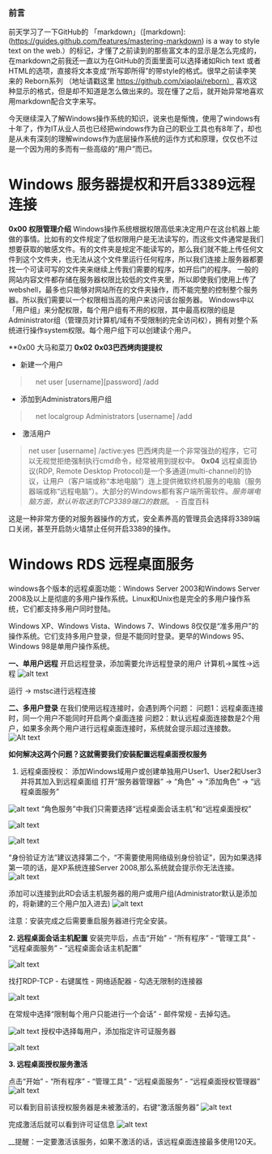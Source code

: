 ### 前言 
前天学习了一下GitHub的 「markdown」（[markdown]:(https://guides.github.com/features/mastering-markdown) is a way to style text on the web.）的标记，才懂了之前读到的那些富文本的显示是怎么完成的，在markdown之前我还一直以为在GitHub的页面里面可以选择诸如Rich text
或者HTML的选项，直接将文本变成“所写即所得”的带style的格式。很早之前读李笑来的 Reborn系列 （地址请戳这里 https://github.com/xiaolai/reborn）
喜欢这种显示的格式，但是却不知道是怎么做出来的。现在懂了之后，就开始异常地喜欢用markdown配合文字来写。

今天继续深入了解Windows操作系统的知识，说来也是惭愧，使用了windows有十年了，作为IT从业人员也已经把windows作为自己的职业工具也有8年了，却也是从未有深刻的理解windows作为底层操作系统的运作方式和原理，仅仅也不过是一个因为用的多而有一些高级的“用户”而已。

# Windows 服务器提权和开启3389远程连接

**0x00 权限管理介绍**
Windows操作系统根据权限高低来决定用户在这台机器上能做的事情。比如有的文件规定了低权限用户是无法读写的，而这些文件通常是我们想要获取的敏感文件。有的文件夹是规定不能读写的，那么我们就不能上传任何文件到这个文件夹，也无法从这个文件里运行任何程序，所以我们连接上服务器都要找一个可读可写的文件夹来继续上传我们需要的程序，如开后门的程序。
一般的网站内容文件都存储在服务器权限比较低的文件夹里，所以即使我们使用上传了webshell，最多也只能够对网站所在的文件夹操作，而不能完整的控制整个服务器。所以我们需要以一个权限相当高的用户来访问该台服务器。
Windows中以「用户组」来分配权限，每个用户组有不用的权限，其中最高权限的组是Administrator组（管理员对计算机/域有不受限制的完全访问权），拥有对整个系统进行操作system权限。每个用户组下可以创建读个用户。

**0x00 大马和菜刀
**0x02**
**0x03巴西烤肉提提权**
* 新建一个用户
>　net user [username][password] /add
* 添加到Administrators用户组
>　net localgroup Administrators [username] /add
*  激活用户
>  net user [username] /active:yes
巴西烤肉是一个非常强劲的程序，它可以无视觉拒绝强制执行cmd命令，经常被用到提权中。
**0x04**
> 远程桌面协议(RDP, Remote Desktop Protocol)是一个多通道(multi-channel)的协议，让用户（客户端或称“本地电脑”）连上提供微软终机服务的电脑（服务器端或称“远程电脑”）。大部分的Windows都有客户端所需软件。_服务端电脑方面，默认听取送到TCP3389端口的数据_。 - 百度百科

这是一种非常方便的对服务器操作的方式，安全素养高的管理员会选择将3389端口关闭，甚至开启防火墙禁止任何开启3389的操作。

# Windows RDS 远程桌面服务

windows各个版本的远程桌面功能：Windows Server 2003和Windows Server 2008及以上是彻底的多用户操作系统。Linux和Unix也是完全的多用户操作系统，它们都支持多用户同时登陆。

Windows XP、Windows Vista、Windows 7、Windows 8仅仅是“准多用户”的操作系统。它们支持多用户登录，但是不能同时登录。更早的Windows 95、Windows 98是单用户操作系统。

**一、单用户远程**
开启远程登录，添加需要允许远程登录的用户
计算机->属性->远程
![alt text][logo]

[logo]: https://github.com/bakerX/Diary/blob/master/images/srdp.jpg "remote desktop"

运行 -> mstsc进行远程连接

**二、多用户登录**
在我们使用远程连接时，会遇到两个问题：
问题1：远程桌面连接时，同一个用户不能同时开启两个桌面连接
问题2：默认远程桌面连接数是2个用户，如果多余两个用户进行远程桌面连接时，系统就会提示超过连接数。
![Alt text](https://github.com/bakerX/Diary/blob/master/images/2rdp.jpg "mutiple users login")

__如何解决这两个问题？这就需要我们安装配置远程桌面授权服务__
1. 远程桌面授权：
添加Windows域用户或创建单独用户User1、User2和User3并将其加入到远程桌面组
打开“服务器管理器” -> “角色” -> “添加角色” -> “远程桌面服务”

![alt text](https://github.com/bakerX/Diary/blob/master/images/ws-roles.jpg)
“角色服务”中我们只需要选择“远程桌面会话主机”和“远程桌面授权”

![alt text](https://github.com/bakerX/Diary/blob/master/images/rdp.jpg)

![alt text](https://github.com/bakerX/Diary/blob/master/images/rdp-p.jpg)

“身份验证方法”建议选择第二个，“不需要使用网络级别身份验证”，因为如果选择第一项的话，是XP系统连接Server 2008,那么系统就会提示你无法连接。
![alt text](https://github.com/bakerX/Diary/blob/master/images/rdp-i.jpg)

添加可以连接到此RD会话主机服务器的用户或用户组(Administrator默认是添加的，将新建的三个用户加入进去)
![alt text](https://github.com/bakerX/Diary/blob/master/images/rdp-user.jpg)

注意：安装完成之后需要重启服务器进行完全安装。

__2. 远程桌面会话主机配置__
安装完毕后，点击“开始” - “所有程序” - “管理工具” - “远程桌面服务” - “远程桌面会话主机配置” 

![alt text](https://github.com/bakerX/Diary/blob/master/images/rdp-host.jpg)

找打RDP-TCP - 右键属性 - 网络适配器 - 勾选无限制的连接器

![alt text](https://github.com/bakerX/Diary/blob/master/images/rdp-limit.jpg)

在常规中选择“限制每个用户只能进行一个会话” - 邮件常规 - 去掉勾选。

![alt text](https://github.com/bakerX/Diary/blob/master/images/rdp-limit2.jpg)
授权中选择每用户，添加指定许可证服务器

![alt text](https://github.com/bakerX/Diary/blob/master/images/rdp-limit3.jpg)

__3. 远程桌面授权服务激活__

点击“开始” - “所有程序” - “管理工具” - “远程桌面服务” - “远程桌面授权管理器”
![alt text](https://github.com/bakerX/Diary/blob/master/images/rdp-cal.jpg)

可以看到目前该授权服务器是未被激活的，右键“激活服务器” 
![alt text](https://github.com/bakerX/Diary/blob/master/images/rdp-cal-a.jpg)

完成激活后就可以看到许可证信息
![alt text](https://github.com/bakerX/Diary/blob/master/images/rdp-cal-a2.jpg)

__提醒：一定要激活该服务，如果不激活的话，该远程桌面连接最多使用120天。
